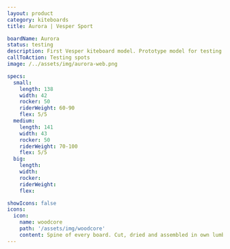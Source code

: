 ```yaml
---
layout: product
category: kiteboards
title: Aurora | Vesper Sport

boardName: Aurora
status: testing
description: First Vesper kiteboard model. Prototype model for testing purposes. Ride it and give us some feedback.
callToAction: Testing spots
image: /../assets/img/aurora-web.png

specs:
  small:
    length: 138
    width: 42
    rocker: 50
    riderWeight: 60-90
    flex: 5/5
  medium:
    length: 141
    width: 43
    rocker: 50
    riderWeight: 70-100
    flex: 5/5
  big:
    length:
    width:
    rocker:
    riderWeight:
    flex:

showIcons: false
icons:
  icon:
    name: woodcore
    path: '/assets/img/woodcore'
    content: Spine of every board. Cut, dried and assembled in own lumbermill.
---
```

